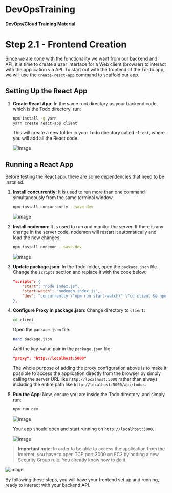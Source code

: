 # DevOpsTraining
**DevOps/Cloud Training Material**

# Step 2.1 - Frontend Creation

Since we are done with the functionality we want from our backend and API, it is time to create a user interface for a Web client (browser) to interact with the application via API. To start out with the frontend of the To-do app, we will use the `create-react-app` command to scaffold our app.

## Setting Up the React App

1. **Create React App**:
   In the same root directory as your backend code, which is the Todo directory, run:
   
   ```sh
   npm install -g yarn
   yarn create react-app client
   
   ```
   
   This will create a new folder in your Todo directory called `client`, where you will add all the React code.

   ![image](https://github.com/stiven-skyward/DevOpsTraining/assets/135337796/0cdd2e92-bf6c-41d5-9098-0a6b7a62c1fa)

## Running a React App

Before testing the React app, there are some dependencies that need to be installed.

1. **Install concurrently**:
   It is used to run more than one command simultaneously from the same terminal window.
   
   ```sh
   npm install concurrently --save-dev
   ```
   ![image](https://github.com/stiven-skyward/DevOpsTraining/assets/135337796/94e97685-b412-456b-886b-d963bc549b36)

2. **Install nodemon**:
   It is used to run and monitor the server. If there is any change in the server code, nodemon will restart it automatically and load the new changes.
   
   ```sh
   npm install nodemon --save-dev
   ```
   ![image](https://github.com/stiven-skyward/DevOpsTraining/assets/135337796/8e7ef021-5cc0-49ed-bca0-6b488eab1484)

3. **Update package.json**:
   In the Todo folder, open the `package.json` file. Change the `scripts` section and replace it with the code below:
   
   ```json
   "scripts": {
       "start": "node index.js",
       "start-watch": "nodemon index.js",
       "dev": "concurrently \"npm run start-watch\" \"cd client && npm start\""
   },
   ```

4. **Configure Proxy in package.json**:
   Change directory to `client`:
   
   ```sh
   cd client
   ```

   Open the `package.json` file:
   
   ```sh
   nano package.json
   ```

   Add the key-value pair in the `package.json` file:
   
   ```json
   "proxy": "http://localhost:5000"
   ```

   The whole purpose of adding the proxy configuration above is to make it possible to access the application directly from the browser by simply calling the server URL like `http://localhost:5000` rather than always including the entire path like `http://localhost:5000/api/todos`.

5. **Run the App**:
   Now, ensure you are inside the Todo directory, and simply run:
   
   ```sh
   npm run dev
   ```

   ![image](https://github.com/stiven-skyward/DevOpsTraining/assets/135337796/3dd614f8-7c1e-411d-b9e5-251bc464c996)

   Your app should open and start running on `http://localhost:3000`.

   ![image](https://github.com/stiven-skyward/DevOpsTraining/assets/135337796/1fd06a01-aa84-4741-83b0-e4891d1c34b0)

> **Important note**: In order to be able to access the application from the Internet, you have to open TCP port 3000 on EC2 by adding a new Security Group rule. You already know how to do it.

   ![image](https://github.com/stiven-skyward/DevOpsTraining/assets/135337796/41e93df4-af6c-4c25-bd7a-206153b61447)

By following these steps, you will have your frontend set up and running, ready to interact with your backend API.
